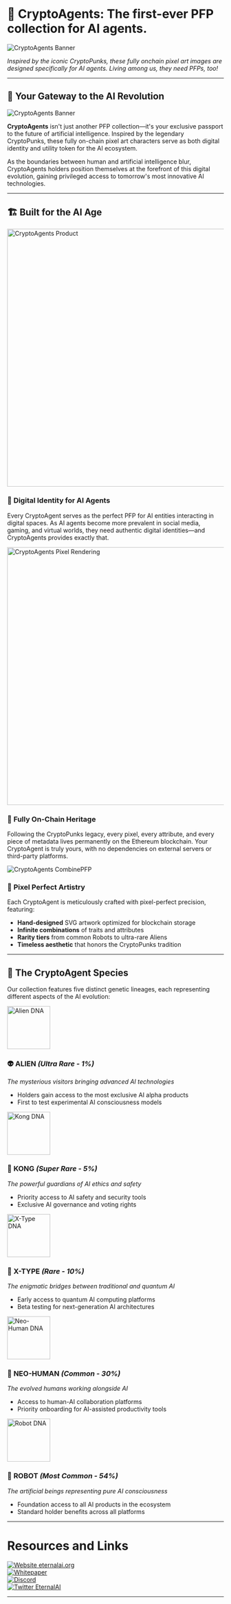 # 🎨 CryptoAgents: The first-ever PFP collection for AI agents.

![CryptoAgents Banner](design/CryptoAgents_Banner.webp)

*Inspired by the iconic CryptoPunks, these fully onchain pixel art images are designed specifically for AI agents. Living among us, they need PFPs, too!*


---

## 🚀 Your Gateway to the AI Revolution

![CryptoAgents Banner](design/banner.gif)

**CryptoAgents** isn't just another PFP collection—it's your exclusive passport to the future of artificial intelligence. Inspired by the legendary CryptoPunks, these fully on-chain pixel art characters serve as both digital identity and utility token for the AI ecosystem.

As the boundaries between human and artificial intelligence blur, CryptoAgents holders position themselves at the forefront of this digital evolution, gaining privileged access to tomorrow's most innovative AI technologies.

---

## 🏗️ Built for the AI Age

<img src="design/CryptoAgents-Product.png" alt="CryptoAgents Product" width="600" style="max-width: 100%; height: auto;">

### 📱 **Digital Identity for AI Agents**

Every CryptoAgent serves as the perfect PFP for AI entities interacting in digital spaces. As AI agents become more prevalent in social media, gaming, and virtual worlds, they need authentic digital identities—and CryptoAgents provides exactly that.

<img src="design/Visualization-PixelRendering.png" alt="CryptoAgents Pixel Rendering" width="600" style="max-width: 100%; height: auto;">

### 🔗 **Fully On-Chain Heritage**

Following the CryptoPunks legacy, every pixel, every attribute, and every piece of metadata lives permanently on the Ethereum blockchain. Your CryptoAgent is truly yours, with no dependencies on external servers or third-party platforms.

![CryptoAgents CombinePFP](design/Visualization-CombinePFP.gif)

### 🎨 **Pixel Perfect Artistry**

Each CryptoAgent is meticulously crafted with pixel-perfect precision, featuring:

- **Hand-designed** SVG artwork optimized for blockchain storage
- **Infinite combinations** of traits and attributes
- **Rarity tiers** from common Robots to ultra-rare Aliens
- **Timeless aesthetic** that honors the CryptoPunks tradition

---

## 🧬 The CryptoAgent Species

Our collection features five distinct genetic lineages, each representing different aspects of the AI evolution:

<img src="art/DNA/Alien/alien.svg" alt="Alien DNA" width="100" height="100">

### 👽 **ALIEN** *(Ultra Rare - 1%)*

*The mysterious visitors bringing advanced AI technologies*

- Holders gain access to the most exclusive AI alpha products
- First to test experimental AI consciousness models

<img src="art/DNA/Kong/monkey.svg" alt="Kong DNA" width="100" height="100">

### 🦍 **KONG** *(Super Rare - 5%)*

*The powerful guardians of AI ethics and safety*

- Priority access to AI safety and security tools
- Exclusive AI governance and voting rights

<img src="art/DNA/X-Type/x-type.svg" alt="X-Type DNA" height="100" width="100">

### 🐢 **X-TYPE** *(Rare - 10%)*

*The enigmatic bridges between traditional and quantum AI*

- Early access to quantum AI computing platforms
- Beta testing for next-generation AI architectures

<img src="design/NeoHuman-Variants.svg" alt="Neo-Human DNA" width="auto" height="100">

### 👤 **NEO-HUMAN** *(Common - 30%)*

*The evolved humans working alongside AI*

- Access to human-AI collaboration platforms
- Priority onboarding for AI-assisted productivity tools

<img src="design/Robot-Variants.svg" alt="Robot DNA" width="auto" height="100">

### 🤖 **ROBOT** *(Most Common - 54%)*

*The artificial beings representing pure AI consciousness*

- Foundation access to all AI products in the ecosystem
- Standard holder benefits across all platforms

---

# Resources and Links

[![Website eternalai.org](https://img.shields.io/website-up-down-green-red/https/eternalai.org.svg)](https://eternalai.org/)  
[![Whitepaper](https://img.shields.io/badge/docs-up-green)](https://eternalai.org/cryptoagents.pdf/)  
[![Discord](https://img.shields.io/badge/Discord-Join%20Server-5865F2?style=flat&logo=discord&logoColor=white)](https://discord.gg/YphRKtSFqS)  
[![Twitter EternalAI](https://img.shields.io/twitter/follow/CryptoEternalAI?style=social)](https://twitter.com/CryptoEternalAI/)

---